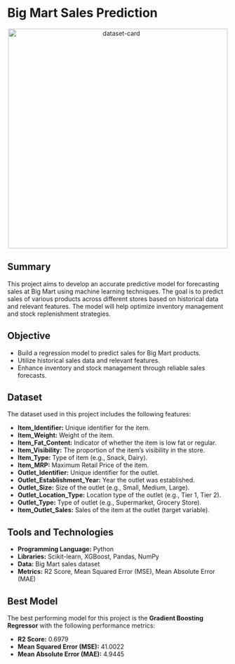 # Big Mart Sales Prediction
<p align="center">
  <img src="https://github.com/user-attachments/assets/59ab1b47-09a5-4988-93e2-63ee449a7bda" alt="dataset-card" height="500"/>
</p>

## Summary
This project aims to develop an accurate predictive model for forecasting sales at Big Mart using machine learning techniques. The goal is to predict sales of various products across different stores based on historical data and relevant features. The model will help optimize inventory management and stock replenishment strategies.

## Objective
- Build a regression model to predict sales for Big Mart products.
- Utilize historical sales data and relevant features.
- Enhance inventory and stock management through reliable sales forecasts.

## Dataset
The dataset used in this project includes the following features:

- **Item_Identifier:** Unique identifier for the item.
- **Item_Weight:** Weight of the item.
- **Item_Fat_Content:** Indicator of whether the item is low fat or regular.
- **Item_Visibility:** The proportion of the item’s visibility in the store.
- **Item_Type:** Type of item (e.g., Snack, Dairy).
- **Item_MRP:** Maximum Retail Price of the item.
- **Outlet_Identifier:** Unique identifier for the outlet.
- **Outlet_Establishment_Year:** Year the outlet was established.
- **Outlet_Size:** Size of the outlet (e.g., Small, Medium, Large).
- **Outlet_Location_Type:** Location type of the outlet (e.g., Tier 1, Tier 2).
- **Outlet_Type:** Type of outlet (e.g., Supermarket, Grocery Store).
- **Item_Outlet_Sales:** Sales of the item at the outlet (target variable).

## Tools and Technologies
- **Programming Language:** Python
- **Libraries:** Scikit-learn, XGBoost, Pandas, NumPy
- **Data:** Big Mart sales dataset
- **Metrics:** R2 Score, Mean Squared Error (MSE), Mean Absolute Error (MAE)

## Best Model
The best performing model for this project is the **Gradient Boosting Regressor** with the following performance metrics:
- **R2 Score:** 0.6979
- **Mean Squared Error (MSE):** 41.0022
- **Mean Absolute Error (MAE):** 4.9445
